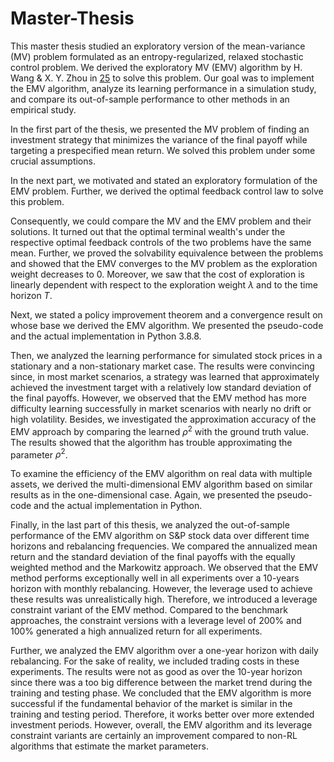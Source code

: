# Master-Thesis

This master thesis studied an exploratory version of the mean-variance (MV) problem formulated as an entropy-regularized, relaxed stochastic control problem. We derived the exploratory MV (EMV) algorithm by H. Wang \& X. Y. Zhou in [25](https://papers.ssrn.com/sol3/papers.cfm?abstract_id=3706168) to solve this problem. Our goal was to implement the EMV algorithm, analyze its learning performance in a simulation study, and compare its out-of-sample performance to other methods in an empirical study.


In the first part of the thesis, we presented the MV problem of finding an investment strategy that minimizes the variance of the final payoff while targeting a prespecified mean return. We solved this problem under some crucial assumptions.


In the next part, we motivated and stated an exploratory formulation of the EMV problem. Further, we derived the optimal feedback control law to solve this problem.


Consequently, we could compare the MV and the EMV problem and their solutions. It turned out that the optimal terminal wealth's under the respective
optimal feedback controls of the two problems have the same mean. Further, we proved the solvability equivalence between the problems and showed that the EMV converges to the MV problem as the exploration weight decreases to 0. Moreover, we saw that the cost of exploration is linearly dependent with respect to the exploration weight $\lambda$ and to the time horizon $T$.


Next, we stated a policy improvement theorem and a convergence result on whose base we derived the EMV algorithm. We presented the pseudo-code and the actual implementation in Python 3.8.8.


Then, we analyzed the learning performance for simulated stock prices in a stationary and a non-stationary market case. The results were convincing since, in most market scenarios, a strategy was learned that approximately achieved the investment target with a relatively low standard deviation of the final payoffs. However, we observed that the EMV method has more difficulty learning successfully in market scenarios with nearly no drift or high volatility. Besides, we investigated the approximation accuracy of the EMV approach by comparing the learned $\rho^2$ with the ground truth value. The results showed that the algorithm has trouble approximating the parameter $\rho^2$.


To examine the efficiency of the EMV algorithm on real data with multiple assets, we derived the multi-dimensional EMV algorithm based on similar results as in the one-dimensional case. Again, we presented the pseudo-code and the actual implementation in Python.


Finally, in the last part of this thesis, we analyzed the out-of-sample performance of the EMV algorithm on S\&P stock data over different time horizons and rebalancing frequencies. We compared the annualized mean return and the standard deviation of the final payoffs with the equally weighted method and the Markowitz approach. We observed that the EMV method performs exceptionally well in all experiments over a 10-years horizon with monthly rebalancing. However, the leverage used to achieve these results was unrealistically high. Therefore, we introduced a leverage constraint variant of the EMV method. Compared to the benchmark approaches, the constraint versions with a leverage level of $200\%$ and $100\%$ generated a high annualized return for all experiments.


Further, we analyzed the EMV algorithm over a one-year horizon with daily rebalancing. For the sake of reality, we included trading costs in these experiments. The results were not as good as over the 10-year horizon since there was a too big difference between the market trend during the training and testing phase. We concluded that the EMV algorithm is more successful if the fundamental behavior of the market is similar in the training and testing period. Therefore, it works better over more extended investment periods.
However, overall, the EMV algorithm and its leverage constraint variants are certainly an improvement compared to non-RL algorithms that estimate the market parameters.
